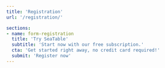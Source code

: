 ```yaml
---
title: 'Registration'
url: '/registration/'

sections:
- name: form-registration
  title: 'Try SeaTable'
  subtitle: 'Start now with our free subscription.'
  cta: 'Get started right away, no credit card required!'
  submit: 'Register now'
---
```

